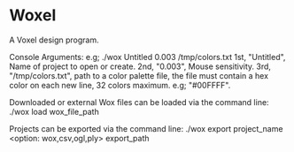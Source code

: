 # Woxel
A Voxel design program.

Console Arguments:
e.g; ./wox Untitled 0.003 /tmp/colors.txt
1st, "Untitled", Name of project to open or create.
2nd, "0.003", Mouse sensitivity.
3rd, "/tmp/colors.txt", path to a color palette file, the file must contain a hex
color on each new line, 32 colors maximum. e.g; "#00FFFF".

Downloaded or external Wox files can be loaded via the command line:
./wox load wox_file_path

Projects can be exported via the command line:
./wox export project_name <option: wox,csv,ogl,ply> export_path


